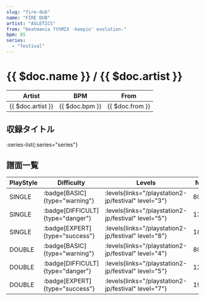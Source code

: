 ```yaml
---
slug: "fire-dub"
name: "FIRE DUB"
artist: "ASLETICS"
from: "beatmania 7thMIX -keepin' evolution-"
bpm: 85
series:
  - "festival"
---
```


# {{ $doc.name }} / {{ $doc.artist }}

|Artist|BPM|From|
|------|---|----|
|{{ $doc.artist }}|{{ $doc.bpm }}|{{ $doc.from }}|

## 収録タイトル

:series-list{:series="series"}

## 譜面一覧

|PlayStyle|Difficulty|Levels|Notes|Movie|
|---------|----------|------|-----|-----|
|SINGLE| :badge[BASIC]{type="warning"}| :levels{links="/playstation2-jp/festival" level="3"}|80/24||
|SINGLE| :badge[DIFFICULT]{type="danger"}| :levels{links="/playstation2-jp/festival" level="5"}|130/38||
|SINGLE| :badge[EXPERT]{type="success"}| :levels{links="/playstation2-jp/festival" level="8"}|188/24||
|DOUBLE| :badge[BASIC]{type="warning"}| :levels{links="/playstation2-jp/festival" level="4"}|80/24||
|DOUBLE| :badge[DIFFICULT]{type="danger"}| :levels{links="/playstation2-jp/festival" level="5"}|125/37||
|DOUBLE| :badge[EXPERT]{type="success"}| :levels{links="/playstation2-jp/festival" level="7"}|194/69||
